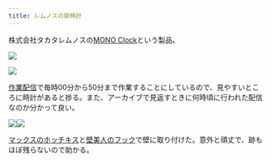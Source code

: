 ```yaml
---
title: レムノスの掛時計
---
```

株式会社タカタレムノスの[MONO Clock](https://www.amazon.co.jp/dp/B004UIT8BK)という製品。

![](https://lh5.googleusercontent.com/IrxFYNhLs386cskQPR3Zrj52EaOl4KPhY2hKuXrn9tIOr-mMpH4RbudmoAk3DFM8NNLoV-RgTqmiPSMFWV4vf9O9h717SGZGoPL33SwoptZ8kHOUF4KLJXRC22z-OKQj7KOcDQCZEXr_osv1NEl70eY-wB9MaXv1cRL0C9BIl46pYZnRaSkCgy9JPIB6)

![](https://lh3.googleusercontent.com/A6_kgbZ2zzqT7LRx_PejsJoUjqmUqAYWgxf49RUnUl1tSUzqkWBuDb9gGmk7yDDj8HqK9DYa3Tlb3TO4SQ2P1zi_ml2GS4aY7M0EluISrrCnjG85ofych5akyunzGT497WxgHOvykSEyhm44apUvOhpxT73Fva_GZslbvYUPEGGNk74FmEAiXgJcr_iW)

[作業配信](https://www.youtube.com/channel/UC5s-KpSDGzxWPWNv94PnJHw)で毎時00分から50分まで作業することにしているので、見やすいところに時計があると捗る。また、アーカイブで見返すときに何時頃に行われた配信なのか分かって良い。

![](https://lh3.googleusercontent.com/kzfu324PyqbV02I3ZX2AzA8rBte4AcQiXXkmAtJz_H8VNHkEt6r-Q0trYGoy66G_gZIKdGe0fE7udgfXD-MR67tnptHVBkH6ndD3tHakDYPdw96hH0PrDZYIc47mWPyDgYGtt0TQTmt_Avs-pPPzSyClsCXqW3EptmJZiFxBJe6qM4wlJwmXFIyVm1TK)![](https://lh4.googleusercontent.com/OewWv8peUmQjhKXJLvLC96H8ynsav-r4MKisVc8Y-epldDOHXRXgl56GIJnWFBmeA8RG55IUeBaC9OC3wfj2LTueEvilPT8mblYV75qm17Cj5QFpfYufbxoVhELAwVjM---GM_Ji4nLbwLzHlHs0l82B6pHUY7mIrBbBToAi7GpzGQIWc-UB_muG4rlX)

[マックスのホッチキス](https://www.amazon.co.jp/dp/B000O9WRWG)と[壁美人のフック](https://www.amazon.co.jp/dp/B00CU78TDG)で壁に取り付けた。意外と頑丈で、跡もほぼ残らないので助かる。
